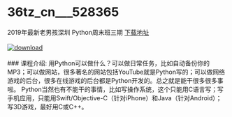 # 36tz_cn___528365
2019年最新老男孩深圳 Python周末班三期
[下载地址](http://www.36tz.cn/article/528365 "下载地址")
<br/></br>[![download](http://36tz.cn/muke_img/2019_11_356-6-300x175.jpg "下载地址")](http://www.36tz.cn/article/528365 "下载地址")
<br/></br>### 课程介绍:
用Python可以做什么？可以做日常任务，比如自动备份你的MP3；可以做网站，很多著名的网站包括YouTube就是Python写的；可以做网络游戏的后台，很多在线游戏的后台都是Python开发的。总之就是能干很多很多事啦。
Python当然也有不能干的事情，比如写操作系统，这个只能用C语言写；写手机应用，只能用Swift/Objective-C（针对iPhone）和Java（针对Android）；写3D游戏，最好用C或C++。


 
